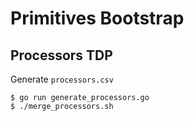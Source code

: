 # Primitives Bootstrap

## Processors TDP

Generate `processors.csv`

```
$ go run generate_processors.go
$ ./merge_processors.sh
```
